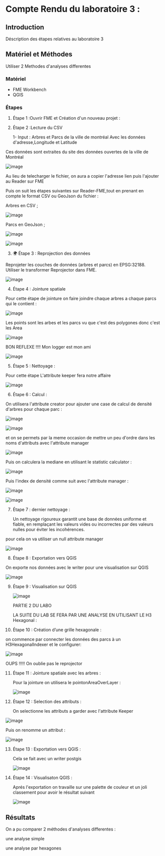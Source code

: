 # Compte Rendu du laboratoire 3 :

## Introduction
Déscription des étapes relatives au laboratoire 3 

## Matériel et Méthodes
Utiliser 2 Methodes d'analyses differentes

### Matériel
- FME Workbench 
- QGIS

### Étapes
1. Étape 1 :Ouvrir FME et Création d'un nouveau projet :
2. Étape 2 :Lecture du CSV 

   1- Input : Arbres et Parcs de la ville de montréal 
Avec les données d'adresse,Longitude et Latitude

Ces données sont extraites du site des données ouvertes de la ville de Montréal

![image](https://github.com/user-attachments/assets/7333c1ef-98a4-4b92-9c57-a27a9a86f66b)

   Au lieu de telecharger le fichier, on aura a copier l'adresse lien puis l'ajouter au Reader sur FME

   Puis on suit les étapes suivantes sur Reader-FME,tout en prenant en compte le format CSV ou GeoJson du fichier :

   Arbres en CSV ;
   
![image](https://github.com/user-attachments/assets/13d2cf26-b5ce-4d44-8eb4-a3324ff92787)

 Parcs en GeoJson ;

 ![image](https://github.com/user-attachments/assets/d5eca360-0d62-42ea-b4f6-698dfe764bd5)
 

![image](https://github.com/user-attachments/assets/324d9994-5fa7-4186-982a-3946f27c28d5)


3. 🌍 Étape 3 : Reprojection des données

Reprojeter les couches de données (arbres et parcs) en EPSG:32188.
Utiliser le transformer Reprojector dans FME.

![image](https://github.com/user-attachments/assets/352ca51f-caba-4962-adc6-285d28d0ffb5)




4. Étape 4 : Jointure spatiale
   
Pour cette étape de jointure on faire joindre chaque arbres a chaque parcs  qui le contient :

![image](https://github.com/user-attachments/assets/a6d0f559-aaef-4766-9eee-1f151971caf9)

Les points sont les arbes et les parcs vu que c'est des polygones donc c'est les Area

![image](https://github.com/user-attachments/assets/28be6df4-758e-4065-ad82-36a2a5b8dd67)

BON REFLEXE !!!! Mon logger est mon ami 

![image](https://github.com/user-attachments/assets/460e7369-5fb1-4723-b05d-ee64cc153939)


5. Étape 5 : Nettoyage :

Pour cette étape L'attribute keeper fera notre affaire

   ![image](https://github.com/user-attachments/assets/142ab431-9eb1-4ff4-be7d-f62e13f525bb)

 
6. Étape 6 : Calcul :

On utilisera l'attribute creator pour ajouter une case de calcul de densité d'arbres pour chaque parc :

![image](https://github.com/user-attachments/assets/0fdfdad7-66dc-4f7a-8d6a-542906cd2379)

![image](https://github.com/user-attachments/assets/27143600-4a67-490a-82cb-b45e84222914)

et on se permets par la meme occasion de mettre un peu d'ordre dans les noms d'attributs avec l'attribute manager 

![image](https://github.com/user-attachments/assets/c79bfaef-8d24-4fcc-b3bf-119e199a993d)

Puis on calculera la mediane en utilisant le statistic calculator :

![image](https://github.com/user-attachments/assets/7c039578-32be-4ae5-8e8e-e763398a3ee0)

Puis l'index de densité comme suit avec l'attribute manager :

![image](https://github.com/user-attachments/assets/746b4828-c598-4d5c-a295-19eaeba8a6ce)


![image](https://github.com/user-attachments/assets/41c41f8a-95a3-4185-8c6f-28427281f291)




7. Étape 7 : dernier nettoyage :
   
   Un nettoyage rigoureux garantit une base de données uniforme et fiable, en remplaçant les valeurs vides ou incorrectes par des valeurs nulles pour éviter les incohérences.
   
pour cela on va utiliser un null attribute manager

![image](https://github.com/user-attachments/assets/ca668ab5-78ff-40ab-aa9e-f6f67b6d20a5) 


8. Étape 8 : Exportation vers QGIS

On exporte nos données avec le writer pour une visualisation sur QGIS 

![image](https://github.com/user-attachments/assets/cea1e5a4-b9da-448b-a2b0-a208c1a8171e)

   
9. Étape 9 : Visualisation sur QGIS

   ![image](https://github.com/user-attachments/assets/89d25f0e-a6b1-4b36-ab33-55505f4a5973)


   PARTIE 2 DU LABO

   LA SUITE DU LAB SE FERA PAR UNE ANALYSE EN UTILISANT LE H3 Hexagonal :
   
10. Étape 10 : Création d’une grille hexagonale :

   on commence par connecter les données des parcs à un H3HexagonalIndexer et le configurer: 

   ![image](https://github.com/user-attachments/assets/f51df78a-2fbd-4c48-83ab-d4989128e5a5)

   OUPS !!!!! On oublie pas le reprojector 

11. Étape 11 : Jointure spatiale avec les arbres :

    Pour la jointure on utilisera le pointonAreaOverLayer :

    ![image](https://github.com/user-attachments/assets/89d11642-420f-4602-8578-822a673ec2e6)

12. Étape 12 : Selection des attributs :

    On selectionne les attributs a garder avec l'attribute Keeper

![image](https://github.com/user-attachments/assets/f84eac56-7e6f-46bf-886e-b714314b652e)


Puis on renomme un attribut :

![image](https://github.com/user-attachments/assets/0396d7b0-4404-495f-8a49-f99ff463643a)


    
13. Étape 13 : Exportation vers QGIS :

    Cela se fait avec un writer postgis
    
    ![image](https://github.com/user-attachments/assets/79deeba4-7335-4602-9eec-77d2f66c324b)

14. Étape 14 : Visualisaton QGIS :

    Aprés l'exportation on travaille sur une palette de couleur et un joli classement pour avoir le résultat suivant

    ![image](https://github.com/user-attachments/assets/2fca22b4-4a55-481b-8c3e-df8c28756f2a)


## Résultats
On a pu comparer 2 méthodes d'analyses differentes : 

une analyse simple 

une analyse par hexagones 




